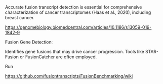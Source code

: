 
Accurate fusion transcript detection is essential for comprehensive characterization of cancer transcriptomes (Haas et al., 2020), including breast cancer.

https://genomebiology.biomedcentral.com/articles/10.1186/s13059-019-1842-9

Fusion Gene Detection:

Identifies gene fusions that may drive cancer progression.
Tools like STAR-Fusion or FusionCatcher are often employed.

Run

https://github.com/fusiontranscripts/FusionBenchmarking/wiki